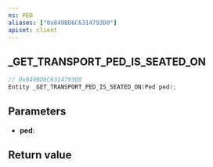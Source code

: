 ```yaml
---
ns: PED
aliases: ["0x849BD6C6314793D0"]
apiset: client
---
```

## _GET_TRANSPORT_PED_IS_SEATED_ON

```c
// 0x849BD6C6314793D0
Entity _GET_TRANSPORT_PED_IS_SEATED_ON(Ped ped);
```


## Parameters
* **ped**:

## Return value